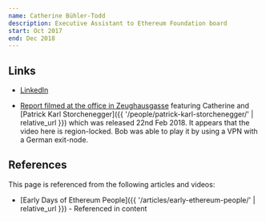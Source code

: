 ```yaml
---
name: Catherine Bühler-Todd
description: Executive Assistant to Ethereum Foundation board
start: Oct 2017
end: Dec 2018
---
```


## Links

- [LinkedIn](https://www.linkedin.com/in/catherine-b%C3%BChler-todd-b377a3153/)
* [Report filmed at the office in Zeughausgasse](https://www.n-tv.de/mediathek/videos/wirtschaft/Ethereum-loest-Blockchain-von-Kryptowaehrungen-article20301069.html) featuring Catherine and [Patrick Karl Storchenegger]({{ '/people/patrick-karl-storchenegger/' | relative_url }}) which was released 22nd Feb 2018.  It appears that the video here is region-locked.  Bob was able to play it by using a VPN with a German exit-node.

## References

This page is referenced from the following articles and videos:

- [Early Days of Ethereum People]({{ '/articles/early-ethereum-people/' | relative_url }}) - Referenced in content
